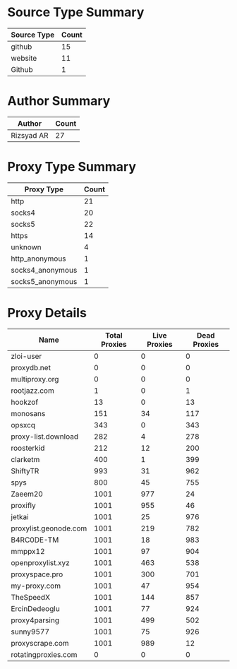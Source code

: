 # Source Type Summary

| Source Type | Count |
|-------------|-------|
| github | 15 |
| website | 11 |
| Github | 1 |


# Author Summary

| Author | Count |
|--------|-------|
| Rizsyad AR | 27 |


# Proxy Type Summary

| Proxy Type | Count |
|------------|-------|
| http | 21 |
| socks4 | 20 |
| socks5 | 22 |
| https | 14 |
| unknown | 4 |
| http_anonymous | 1 |
| socks4_anonymous | 1 |
| socks5_anonymous | 1 |


# Proxy Details

| Name | Total Proxies | Live Proxies | Dead Proxies |
|------|---------------|--------------|---------------|
| zloi-user | 0 | 0 | 0 |
| proxydb.net | 0 | 0 | 0 |
| multiproxy.org | 0 | 0 | 0 |
| rootjazz.com | 1 | 0 | 1 |
| hookzof | 13 | 0 | 13 |
| monosans | 151 | 34 | 117 |
| opsxcq | 343 | 0 | 343 |
| proxy-list.download | 282 | 4 | 278 |
| roosterkid | 212 | 12 | 200 |
| clarketm | 400 | 1 | 399 |
| ShiftyTR | 993 | 31 | 962 |
| spys | 800 | 45 | 755 |
| Zaeem20 | 1001 | 977 | 24 |
| proxifly | 1001 | 955 | 46 |
| jetkai | 1001 | 25 | 976 |
| proxylist.geonode.com | 1001 | 219 | 782 |
| B4RC0DE-TM | 1001 | 18 | 983 |
| mmppx12 | 1001 | 97 | 904 |
| openproxylist.xyz | 1001 | 463 | 538 |
| proxyspace.pro | 1001 | 300 | 701 |
| my-proxy.com | 1001 | 47 | 954 |
| TheSpeedX | 1001 | 144 | 857 |
| ErcinDedeoglu | 1001 | 77 | 924 |
| proxy4parsing | 1001 | 499 | 502 |
| sunny9577 | 1001 | 75 | 926 |
| proxyscrape.com | 1001 | 989 | 12 |
| rotatingproxies.com | 0 | 0 | 0 |
